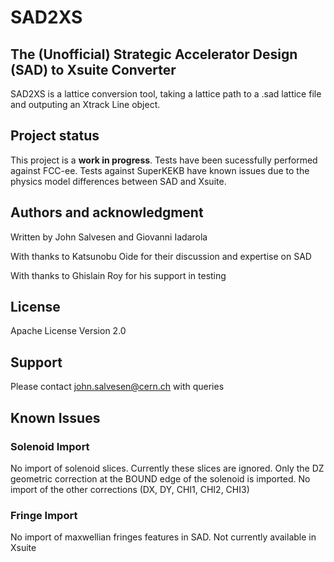 # SAD2XS

## The (Unofficial) Strategic Accelerator Design (SAD) to Xsuite Converter
SAD2XS is a lattice conversion tool, taking a lattice path to a .sad lattice 
file and outputing an Xtrack Line object.

## Project status
This project is a **work in progress**.
Tests have been sucessfully performed against FCC-ee.
Tests against SuperKEKB have known issues due to the physics model differences between SAD and Xsuite.

## Authors and acknowledgment
Written by John Salvesen and Giovanni Iadarola

With thanks to Katsunobu Oide for their discussion and expertise on SAD

With thanks to Ghislain Roy for his support in testing

## License
Apache License Version 2.0

## Support
Please contact john.salvesen@cern.ch with queries

## Known Issues

### Solenoid Import
No import of solenoid slices. Currently these slices are ignored.
Only the DZ geometric correction at the BOUND edge of the solenoid is imported.
No import of the other corrections (DX, DY, CHI1, CHI2, CHI3)

### Fringe Import
No import of maxwellian fringes features in SAD.
Not currently available in Xsuite